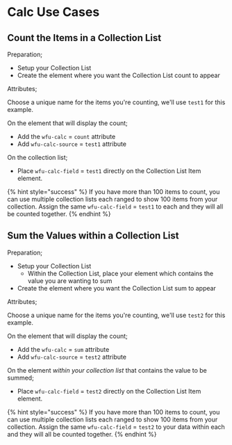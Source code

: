 # Calc Use Cases



## Count the Items in a Collection List

Preparation;

* Setup your Collection List
* Create the element where you want the Collection List count to appear&#x20;

Attributes;&#x20;

Choose a unique name for the items you're counting, we'll use `test1` for this example.&#x20;

On the element that will display the count; &#x20;

* Add the `wfu-calc` = `count` attribute&#x20;
* Add `wfu-calc-source` =  `test1` attribute &#x20;

On the collection list; &#x20;

* Place `wfu-calc-field` = `test1` directly on the Collection List Item element. &#x20;

{% hint style="success" %}
If you have more than 100 items to count, you can use multiple collection lists each ranged to show 100 items from your collection.  Assign the same `wfu-calc-field` = `test1` to each and they will all be counted together.&#x20;
{% endhint %}

## Sum the Values within a Collection List&#x20;

Preparation;

* Setup your Collection List
  * Within the Collection List, place your element which contains the value you are wanting to sum&#x20;
* Create the element where you want the Collection List sum to appear&#x20;

Attributes;&#x20;

Choose a unique name for the items you're counting, we'll use `test2` for this example.&#x20;

On the element that will display the count;&#x20;

* Add the `wfu-calc` = `sum` attribute&#x20;
* Add `wfu-calc-source` =  `test2` attribute &#x20;

On the element _within your collection list_ that contains the value to be summed;&#x20;

* Place `wfu-calc-field` = `test2` directly on the Collection List Item element. &#x20;

{% hint style="success" %}
If you have more than 100 items to count, you can use multiple collection lists each ranged to show 100 items from your collection.  Assign the same `wfu-calc-field` = `test2` to your data within each and they will all be counted together. &#x20;
{% endhint %}





